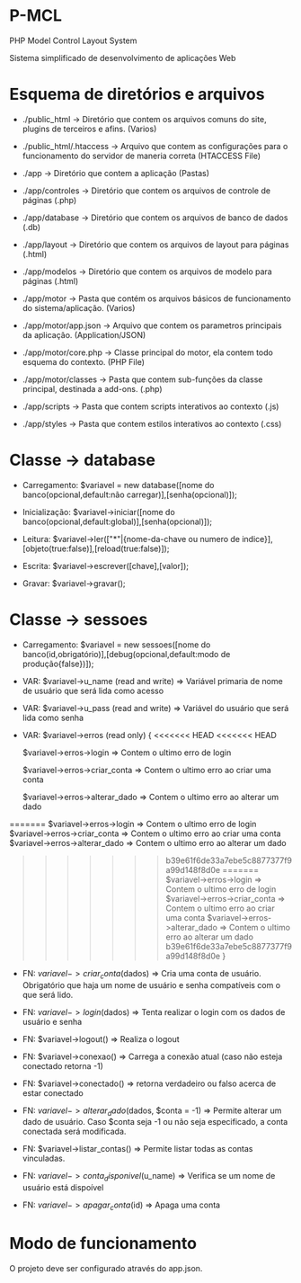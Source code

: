 # P-MCL

PHP Model Control Layout System

Sistema simplificado de desenvolvimento de aplicações Web


# Esquema de diretórios e arquivos

* ./public_html -> Diretório que contem os arquivos comuns do site, plugins de terceiros e afins. (Varios)

* ./public_html/.htaccess -> Arquivo que contem as configurações para o funcionamento do servidor de maneria correta (HTACCESS File)

* ./app -> Diretório que contem a aplicação (Pastas)

* ./app/controles -> Diretório que contem os arquivos de controle de páginas (.php)

* ./app/database -> Diretório que contem os arquivos de banco de dados (.db)

* ./app/layout -> Diretório que contem os arquivos de layout para páginas (.html)

* ./app/modelos -> Diretório que contem os arquivos de modelo para páginas (.html)

* ./app/motor -> Pasta que contém os arquivos básicos de funcionamento do sistema/aplicação. (Varios)

* ./app/motor/app.json -> Arquivo que contem os parametros principais da aplicação. (Application/JSON)

* ./app/motor/core.php -> Classe principal do motor, ela contem todo esquema do contexto. (PHP File)

* ./app/motor/classes -> Pasta que contem sub-funções da classe principal, destinada a add-ons. (.php)

* ./app/scripts -> Pasta que contem scripts interativos ao contexto (.js)

* ./app/styles -> Pasta que contem estilos interativos ao contexto (.css)


# Classe -> database

* Carregamento: $variavel = new database([nome do banco(opcional,default:não carregar)],[senha(opcional)]);

* Inicialização: $variavel->iniciar([nome do banco(opcional,default:global)],[senha(opcional)]);

* Leitura: $variavel->ler(["\*"|{nome-da-chave ou numero de indice}],[objeto(true:false)],[reload(true:false)]);

* Escrita: $variavel->escrever([chave],[valor]);

* Gravar: $variavel->gravar();


# Classe -> sessoes

* Carregamento: $variavel = new sessoes([nome do banco(id,obrigatório)],[debug(opcional,default:modo de produção{false})]);

* VAR: $variavel->u_name (read and write) => Variável primaria de nome de usuário que será lida como acesso

* VAR: $variavel->u_pass (read and write) => Variável do usuário que será lida como senha

* VAR: $variavel->erros (read only) {
<<<<<<< HEAD
<<<<<<< HEAD
 
    $variavel->erros->login => Contem o ultimo erro de login

    $variavel->erros->criar_conta => Contem o ultimo erro ao criar uma conta

    $variavel->erros->alterar_dado => Contem o ultimo erro ao alterar um dado

=======
    $variavel->erros->login => Contem o ultimo erro de login
    $variavel->erros->criar_conta => Contem o ultimo erro ao criar uma conta
    $variavel->erros->alterar_dado => Contem o ultimo erro ao alterar um dado
>>>>>>> b39e61f6de33a7ebe5c8877377f9a99d148f8d0e
=======
    $variavel->erros->login => Contem o ultimo erro de login
    $variavel->erros->criar_conta => Contem o ultimo erro ao criar uma conta
    $variavel->erros->alterar_dado => Contem o ultimo erro ao alterar um dado
>>>>>>> b39e61f6de33a7ebe5c8877377f9a99d148f8d0e
}

* FN: $variavel->criar_conta($dados) => Cria uma conta de usuário. Obrigatório que haja um nome de usuário e senha compatíveis com o que será lido.

* FN: $variavel->login($dados) => Tenta realizar o login com os dados de usuário e senha

* FN: $variavel->logout() => Realiza o logout

* FN: $variavel->conexao() => Carrega a conexão atual (caso não esteja conectado retorna -1)

* FN: $variavel->conectado() => retorna verdadeiro ou falso acerca de estar conectado

* FN: $variavel->alterar_dado($dados, $conta = -1) => Permite alterar um dado de usuário. Caso $conta seja -1 ou não seja especificado, a conta conectada será modificada.

* FN: $variavel->listar_contas() => Permite listar todas as contas vinculadas.

* FN: $variavel->conta_disponivel($u_name) => Verifica se um nome de usuário está dispoível

* FN: $variavel->apagar_conta($id) => Apaga uma conta

# Modo de funcionamento

O projeto deve ser configurado através do app.json.
